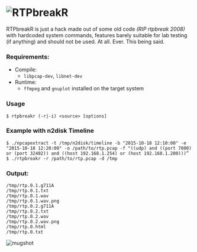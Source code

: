 # ![RTPbreakR](http://i.imgur.com/CztZLDE.png)

RTPbreakR is just a hack made out of some old code _(RIP rtpbreak 2008)_ with hardcoded system commands, features barely suitable for lab testing (if anything) and should not be used. At all. Ever. This being said.

### Requirements:

* Compile:
  * ```libpcap-dev```, ```libnet-dev```
* Runtime:
  * ```ffmpeg``` and ```gnuplot``` installed on the target system

### Usage
```
$ rtpbreakr (-r|-i) <source> [options]
```

### Example with n2disk Timeline
```
$ ./npcapextract -t /tmp/n2disk/timeline -b "2015-10-18 12:10:00" -e "2015-10-18 12:20:00" -o /path/to/rtp.pcap -f "((udp) and ((port 7800) or (port 32402)) and ((host 192.168.1.254) or (host 192.168.1.200)))” 
$ ./rtpbreakr -r /path/to/rtp.pcap -d /tmp
```

### Output:
```
/tmp/rtp.0.1.g711A
/tmp/rtp.0.1.txt
/tmp/rtp.0.1.wav
/tmp/rtp.0.1.wav.png
/tmp/rtp.0.2.g711A
/tmp/rtp.0.2.txt
/tmp/rtp.0.2.wav
/tmp/rtp.0.2.wav.png
/tmp/rtp.0.html
/tmp/rtp.0.txt

```
![mugshot](https://github.com/lmangani/rtpbreakr)
